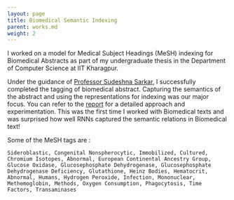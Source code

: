 ```yaml
---
layout: page
title: Biomedical Semantic Indexing
parent: works.md
weight: 2
---
```


I worked on a model for Medical Subject Headings (MeSH) indexing for Biomedical Abstracts as part of my undergraduate thesis in the Department of Computer Science at IIT Kharagpur. 

Under the guidance of [Professor Sudeshna Sarkar](http://cse.iitkgp.ac.in/~sudeshna/), I successfully completed the tagging of biomedical abstract. Capturing the semantics of the abstract and using the representations for indexing was our major focus. You can refer to the [report](https://sakshiagarwal.github.io/BTPReport.pdf) for a detailed approach and experimentation. This was the first time I worked with Biomedical texts and was surprised how well RNNs captured the semantic relations in Biomedical text!

Some of the MeSH tags are : 

````
Sideroblastic, Congenital Nonspherocytic, Immobilized, Cultured, Chromium Isotopes, Abnormal, European Continental Ancestry Group, Glucose Oxidase, Glucosephosphate Dehydrogenase, Glucosephosphate Dehydrogenase Deficiency, Glutathione, Heinz Bodies, Hematocrit, Abnormal, Humans, Hydrogen Peroxide, Infection, Mononuclear, Methemoglobin, Methods, Oxygen Consumption, Phagocytosis, Time Factors, Transaminases
````

